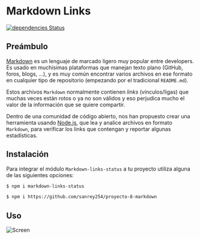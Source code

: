 # Markdown Links

[![dependencies Status](https://david-dm.org/sanrey254/proyecto-8-markdown.svg)](https://david-dm.org/sanrey254/proyecto-8-markdown)

## Preámbulo

[Markdown](https://es.wikipedia.org/wiki/Markdown) es un lenguaje de marcado
ligero muy popular entre developers. Es usado en muchísimas plataformas que
manejan texto plano (GitHub, foros, blogs, ...), y es muy común
encontrar varios archivos en ese formato en cualquier tipo de repositorio
(empezando por el tradicional `README.md`).

Estos archivos `Markdown` normalmente contienen _links_ (vínculos/ligas) que
muchas veces están rotos o ya no son válidos y eso perjudica mucho el valor de
la información que se quiere compartir.

Dentro de una comunidad de código abierto, nos han propuesto crear una
herramienta usando [Node.js](https://nodejs.org/), que lea y analice archivos
en formato `Markdown`, para verificar los links que contengan y reportar
algunas estadísticas.

## Instalación

Para integrar el módulo `Markdown-links-status` a tu proyecto utiliza alguna de las siguientes opciones:

```sh
$ npm i markdown-links-status
```
```sh
$ npm i https://github.com/sanrey254/proyecto-8-markdown
```

## Uso

![Screen](files/sreen.png)

